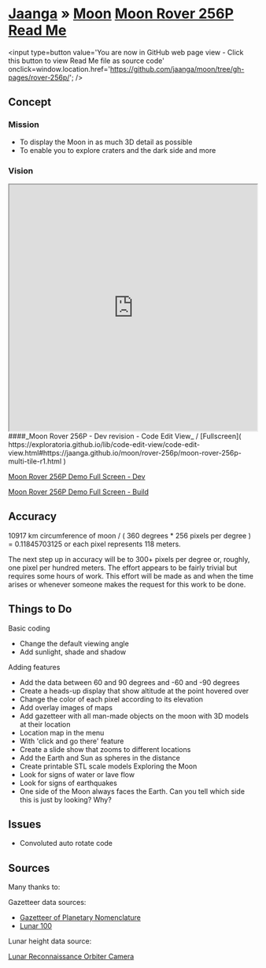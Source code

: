 [Jaanga]( https://jaanga.github.io/ ) &raquo; [Moon]( https://jaanga.github.io/moon/ )
[Moon Rover 256P Read Me]( ./index.html )
===
<span style=display:none; >[You are now in GitHub source code view - click this button to view Read Me file as a web page]( https://jaanga.github.io/moon/rover-256p/ "View file as a web page." ) </span>
<input type=button value='You are now in GitHub web page view - Click this button to view Read Me file as source code' onclick=window.location.href='https://github.com/jaanga/moon/tree/gh-pages/rover-256p/'; />

## Concept

### Mission

* To display the Moon in as much 3D detail as possible
* To enable you to explore craters and the dark side and more

### Vision


<iframe src="https://exploratoria.github.io/lib/code-edit-view/code-edit-view.html#https://jaanga.github.io/moon/rover-256p/moon-rover-256p-multi-tile-r1.html" width=100% height=500px ></iframe>
####_Moon Rover 256P - Dev revision - Code Edit View_ /  [Fullscreen]( https://exploratoria.github.io/lib/code-edit-view/code-edit-view.html#https://jaanga.github.io/moon/rover-256p/moon-rover-256p-multi-tile-r1.html )


[Moon Rover 256P Demo Full Screen - Dev]( https://jaanga.github.io/moon/rover-256p/dev/ )

[Moon Rover 256P Demo Full Screen - Build]( https://jaanga.github.io/moon/rover-256p/build/ )

## Accuracy
10917 km circumference of moon / ( 360 degrees * 256 pixels per degree ) = 0.11845703125 or each pixel represents 118 meters.

The next step up in accuracy will be to 300+ pixels per degree or, roughly, one pixel per hundred meters.
The effort appears to be fairly trivial but requires some hours of work.
This effort will be made as and when the time arises or whenever someone makes the request for this work to be done.

## Things to Do

Basic coding
* Change the default viewing angle
* Add sunlight, shade and shadow

Adding features
* Add the data between 60 and 90 degrees and -60 and -90 degrees
* Create a heads-up display that show altitude at the point hovered over
* Change the color of each pixel according to its elevation
* Add overlay images of maps
* Add gazetteer with all man-made objects on the moon with 3D models at their location
* Location map in the menu
* With 'click and go there' feature
* Create a slide show that zooms to different locations
* Add the Earth and Sun as spheres in the distance
* Create printable STL scale models
Exploring the Moon
* Look for signs of water or lave flow
* Look for signs of earthquakes
* One side of the Moon always faces the Earth. Can you tell which side this is just by looking? Why?

## Issues


* Convoluted auto rotate code


## Sources

Many thanks to:

Gazetteer data sources:

* [Gazetteer of Planetary Nomenclature]( https://planetarynames.wr.usgs.gov/Page/MOON/target )
* [Lunar 100]( https://the-moon.wikispaces.com/Lunar+100 )

Lunar height data source:

[Lunar Reconnaissance Orbiter Camera]( https://wms.lroc.asu.edu/lroc/view_rdr/WAC_GLD100 )


